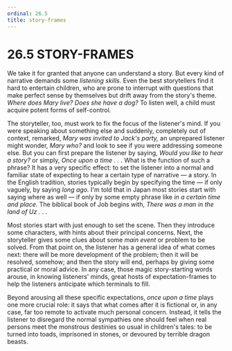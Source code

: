 ```yaml
---
ordinal: 26.5
title: story-frames
---
```


# 26.5 STORY-FRAMES 

<p>We take it for granted that anyone can understand a story. But every kind of narrative demands some <em>listening skills.</em> Even the best storytellers find it hard to entertain children, who are prone to interrupt with questions that make perfect sense by themselves but drift away from the story's theme. <em>Where does Mary live?</em> <em>Does she have a dog?</em> To listen well, a child must acquire potent forms of self-control.</p>
<p>The storyteller, too, must work to fix the focus of the listener's mind. If you were speaking about something else and suddenly, completely out of context, remarked, <em>Mary was invited to Jack's party,</em> an unprepared listener might wonder, <em>Mary who?</em> and look to see if you were addressing someone else. But you can first prepare the listener by saying, <em>Would you like to hear a story?</em> or simply, <em>Once upon a time . . .</em> What is the function of such a phrase? It has a very specific effect: to set the listener into a normal and familiar state of expecting to hear a certain type of narrative &mdash; a story. In the English tradition, stories typically begin by specifying the time &mdash; if only vaguely, by saying <em>long ago.</em> I'm told that in Japan most stories start with saying where as well &mdash; if only by some empty phrase like <em>in a certain time and place.</em> The biblical book of Job begins with, <em>There was a man in the land of Uz . . .</em></p>
<p>Most stories start with just enough to set the scene. Then they introduce some characters, with hints about their principal concerns. Next, the storyteller gives some clues about some <em>main event</em> or problem to be solved. From that point on, the listener has a general idea of what comes next: there will be more development of the problem; then it will be resolved, somehow; and then the story will end, perhaps by giving some practical or moral advice. In any case, those magic story-starting words arouse, in knowing listeners' minds, great hosts of expectation-frames to help the listeners anticipate which terminals to fill.</p>
<p>Beyond arousing all these specific expectations, <em>once upon a time</em> plays one more crucial role: it says that what comes after it is fictional or, in any case, far too remote to activate much personal concern. Instead, it tells the listener to disregard the normal sympathies one should feel when real persons meet the monstrous destinies so usual in children's tales: to be turned into toads, imprisoned in stones, or devoured by terrible dragon beasts.</p>